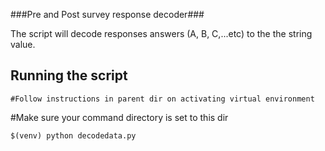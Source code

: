 ###Pre and Post survey response decoder###

The script will decode responses answers (A, B, C,...etc) to the the string value.

## Running the script ##
	#Follow instructions in parent dir on activating virtual environment
  #Make sure your command directory is set to this dir
  
	$(venv) python decodedata.py
	
